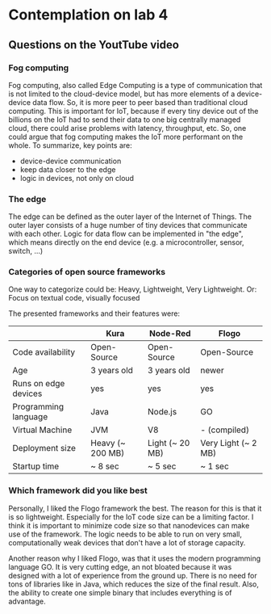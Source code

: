 # Contemplation on lab 4
 
## Questions on the YoutTube video
 
### Fog computing
 
Fog computing, also called Edge Computing is a type of communication that is not limited to the cloud-device model, but has more elements of a device-device data flow. So, it is more peer to peer based than traditional cloud computing. This is important for IoT, because if every tiny device out of the billions on the IoT had to send their data to one big centrally managed cloud, there could arise problems with latency, throughput, etc. So, one could argue that fog computing makes the IoT more performant on the whole. To summarize, key points are:
- device-device communication 
- keep data closer to the edge
- logic in devices, not only on cloud

### The edge

The edge can be defined as the outer layer of the Internet of Things. The outer layer consists of a huge number of tiny devices that communicate with each other. Logic for data flow can be implemented in "the edge", which means directly on the end device (e.g. a microcontroller, sensor, switch, ...)

### Categories of open source frameworks

One way to categorize could be: Heavy, Lightweight, Very Lightweight. 
Or: Focus on textual code, visually focused

The presented frameworks and their features were:

| | Kura | Node-Red | Flogo |
|-|------|----------|-------|
| Code availability | Open-Source | Open-Source | Open-Source |
| Age | 3 years old | 3 years old | newer |
| Runs on edge devices | yes | yes | yes |
| Programming language | Java | Node.js | GO |
| Virtual Machine | JVM | V8 | - (compiled) |
| Deployment size | Heavy (~ 200 MB) | Light (~ 20 MB) | Very Light (~ 2 MB) |
| Startup time | ~ 8 sec | ~ 5 sec | ~ 1 sec |

### Which framework did you like best

Personally, I liked the Flogo framework the best. The reason for this is that it is so lightweight. Especially for the IoT code size can be a limiting factor. I think it is important to minimize code size so that nanodevices can make use of the framework. The logic needs to be able to run on very small, computationally weak devices that don't have a lot of storage capacity.

Another reason why I liked Flogo, was that it uses the modern programming language GO. It is very cutting edge, an not bloated because it was designed with a lot of experience from the ground up. There is no need for tons of libraries like in Java, which reduces the size of the final result. Also, the ability to create one simple binary that includes everything is of advantage.
